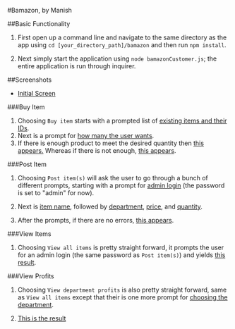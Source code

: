 #Bamazon, by Manish

##Basic Functionality

1. First open up a command line and navigate to the same directory as the app using `cd [your_directory_path]/bamazon` and then run `npm install`.

2. Next simply start the application using `node bamazonCustomer.js`; the entire application is run through inquirer.

##Screenshots

* [Initial Screen](/bamazon_screenshots/initScreen.png)

###Buy Item
1. Choosing `Buy item` starts with a prompted list of [existing items and their IDs](/bamazon_screenshots/buyItem.png).
2. Next is a prompt for [how many the user wants](/bamazon_screenshots/buyQuantity.png).
3. If there is enough product to meet the desired quantity then [this appears.](/bamazon_screenshots/buySuccess.png) Whereas if there is not enough, [this appears](/bamazon_screenshots/buyNotEnough.png).

###Post Item
1. Choosing `Post item(s)` will ask the user to go through a bunch of different prompts, starting with a prompt for [admin login](/bamazon_screenshots/postLogin.png) (the password is set to "admin" for now).

2. Next is [item name](/bamazon_screenshots/postItemName.png), followed by [department](/bamazon_screenshots/postItemDepartment.png), [price](/bamazon_screenshots/postItemPrice.png), and [quantity](/bamazon_screenshots/postItemQuantity.png).

3. After the prompts, if there are no errors, [this appears](/bamazon_screenshots/postItemSuccess.png).

###View Items

1. Choosing `View all items` is pretty straight forward, it prompts the user for an admin login (the same password as `Post item(s)`) and yields [this result](/bamazon_screenshots/viewItemsSuccess.png).

###View Profits

1. Choosing `View department profits` is also pretty straight forward, same as `View all items` except that their is one more prompt for [choosing the department](/bamazon_screenshots/viewProfitsDepartment.png).

2. [This is the result](/bamazon_screenshots/viewProfitsSuccess.png)